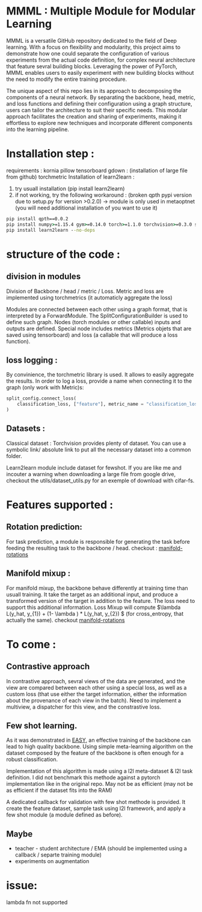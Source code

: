
# MMML : Multiple Module for Modular Learning

MMML is a versatile GitHub repository dedicated to the field of Deep learning. With a focus on flexibility and modularity, this project aims to demonstrate how one could separate the configuration of various experiments from the actual code definition, for complex neural architecture that feature sevral building blocks. Leveraging the power of PyTorch, MMML enables users to easily experiment with new building blocks without the need to modify the entire training procedure.

The unique aspect of this repo lies in its approach to decomposing the components of a neural network. By separating the backbone, head, metric, and loss functions and defining their configuration using a graph structure, users can tailor the architecture to suit their specific needs. This modular approach facilitates the creation and sharing of experiments, making it effortless to explore new techniques and incorporate different components into the learning pipeline.


# Installation step :


requirements :
kornia
pillow
tensorboard
gdown : (installation of large file from github)
torchmetric
Installation of learn2learn :
1. try usuall installation (pip install learn2learn)
2. if not working, try the following workaround :
(broken qpth pypi version due to setup.py for version >0.2.0)
-> module is only used in metaoptnet (you will need additional installation of you want to use it)

```cmd
pip install qpth==0.0.2
pip install numpy>=1.15.4 gym>=0.14.0 torch>=1.1.0 torchvision>=0.3.0 scipy requests gsutil tqdm
pip install learn2learn --no-deps 
```


# structure of the code :

## division in modules
Division of Backbone / head / metric / Loss. Metric and loss are implemented using torchmetrics (it automaticly aggregate the loss)

Modules are connected between each other using a graph format, that is interpreted by a ForwardModule. The SplitConfigurationBuilder is used to define such graph. Nodes (torch modules or other callable) inputs and outputs are defined. Special node includes metrics (Metrics objets that are saved using tensorboard) and loss (a callable that will produce a loss function). 

## loss logging :

By convinience, the torchmetric library is used. It allows to easily aggregate the results. In order to log a loss, provide a name when connecting it to the graph (only work with Metric)s:

```python 
split_config.connect_loss(
    classification_loss, ["feature"], metric_name = "classification_loss"
)
```
## Datasets :

Classical dataset : 
Torchvision provides plenty of dataset. You can use a symbolic link/ absolute link to put all the necessary dataset into a common folder.

Learn2learn module include dataset for fewshot. If you are like me and incouter a warning when downloading a large file from google drive, checkout the utils/dataset_utils.py for an exemple of download with cifar-fs.


# Features supported :

## Rotation prediction:


For task prediction, a module is responsible for generating the task before feeding the resulting task to the backbone / head. 
checkout : [manifold-rotations](./train_exemple/manifold-rotations.py)


## Manifold mixup :

For manifold mixup, the backbone behave differently at training time than usuall training. It take the target as an additional input, and produce a transformed version of the target in addition to the feature. The loss need to support this additional information. Loss Mixup will compute $\lambda  L(y_hat, y_{1}) + (1- \lambda ) *  L(y_hat, y_{2}) $ (for cross_entropy, that actually the same). checkout [manifold-rotations](./train_exemple/manifold-rotations.py) 



# To come :
## Contrastive approach

In contrastive approach, sevral views of the data are generated, and the view are compared between each other using a special loss, as well as a custom loss (that use either the target information, either the information about the provenance of each view in the batch). Need to implement a multiview, a dispatcher for this view, and the constrastive loss.

## Few shot learning.

As it was demonstrated in [EASY](https://arxiv.org/abs/2201.09699), an effective training of the backbone can lead to high quality backbone. Using simple meta-learning algorithm on the dataset composed by the feature of the backbone is often enough for a robust classification.  

Implementation of this algorithm is made using a l2l meta-dataset & l2l task definition. I did not benchmark this methode against a pytorch implementation like in the original repo. May not be as efficient (may not be as efficient if the dataset fits into the RAM)

A dedicated callback for validation with few shot methode is provided. It create the feature dataset, sample task using l2l framework, and apply a few shot module (a module defined as before). 


## Maybe

- teacher - student architecture / EMA (should be implemented using a callback / separte training module)
- experiments on augmentation

# issue:
lambda fn not supported
